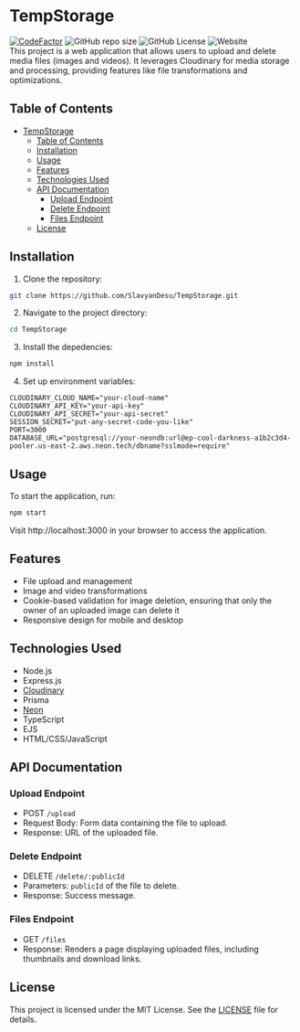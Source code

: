 # TempStorage

[![CodeFactor](https://www.codefactor.io/repository/github/slavyandesu/tempstorage/badge)](https://www.codefactor.io/repository/github/slavyandesu/tempstorage)
![GitHub repo size](https://img.shields.io/github/repo-size/SlavyanDesu/TempStorage)
![GitHub License](https://img.shields.io/github/license/SlavyanDesu/TempStorage)
![Website](https://img.shields.io/website?url=https%3A%2F%2Ftempstorage.vercel.app)
<br>
This project is a web application that allows users to upload and delete media files (images and videos). It leverages Cloudinary for media storage and processing, providing features like file transformations and optimizations.

## Table of Contents

- [TempStorage](#tempstorage)
  - [Table of Contents](#table-of-contents)
  - [Installation](#installation)
  - [Usage](#usage)
  - [Features](#features)
  - [Technologies Used](#technologies-used)
  - [API Documentation](#api-documentation)
    - [Upload Endpoint](#upload-endpoint)
    - [Delete Endpoint](#delete-endpoint)
    - [Files Endpoint](#files-endpoint)
  - [License](#license)

## Installation

1. Clone the repository:
```bash
git clone https://github.com/SlavyanDesu/TempStorage.git
```

2. Navigate to the project directory:
```bash
cd TempStorage
```

3. Install the depedencies:
```bash
npm install
```

4. Set up environment variables:
```
CLOUDINARY_CLOUD_NAME="your-cloud-name"
CLOUDINARY_API_KEY="your-api-key"
CLOUDINARY_API_SECRET="your-api-secret"
SESSION_SECRET="put-any-secret-code-you-like"
PORT=3000
DATABASE_URL="postgresql://your-neondb:url@ep-cool-darkness-a1b2c3d4-pooler.us-east-2.aws.neon.tech/dbname?sslmode=require"
```

## Usage

To start the application, run:
```bash
npm start
```
Visit http://localhost:3000 in your browser to access the application.

## Features

- File upload and management
- Image and video transformations
- Cookie-based validation for image deletion, ensuring that only the owner of an uploaded image can delete it
- Responsive design for mobile and desktop

## Technologies Used

- Node.js
- Express.js
- [Cloudinary](https://cloudinary.com)
- Prisma
- [Neon](https://neon.tech)
- TypeScript
- EJS
- HTML/CSS/JavaScript

## API Documentation

### Upload Endpoint
- POST `/upload`
- Request Body: Form data containing the file to upload.
- Response: URL of the uploaded file.

### Delete Endpoint
- DELETE `/delete/:publicId`
- Parameters: `publicId` of the file to delete.
- Response: Success message.

### Files Endpoint
- GET `/files`
- Response: Renders a page displaying uploaded files, including thumbnails and download links.

## License
This project is licensed under the MIT License. See the [LICENSE](./LICENSE) file for details.